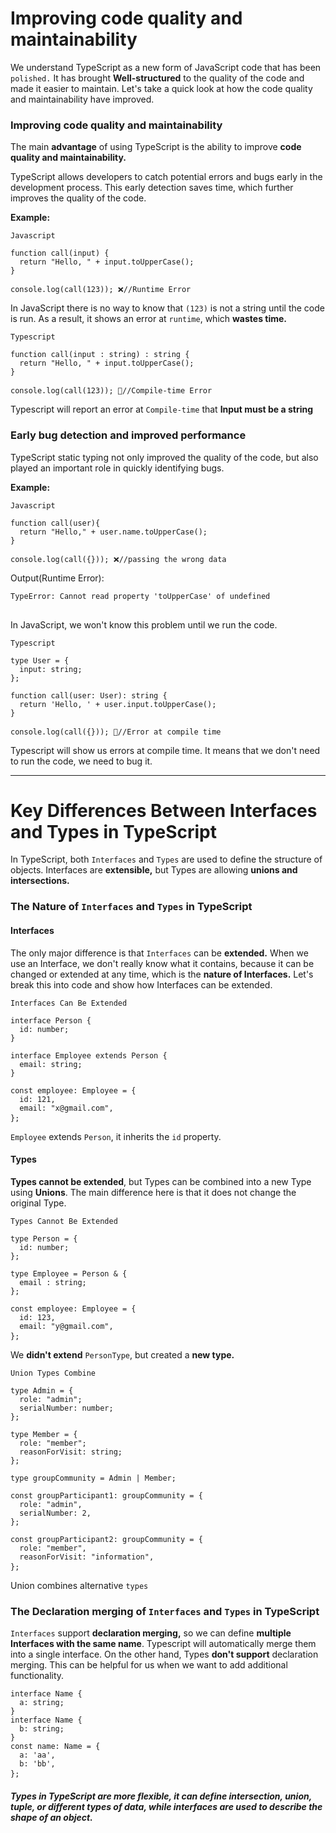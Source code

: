 # Improving code quality and maintainability

We understand TypeScript as a new form of JavaScript code that has been ``polished.`` It has brought **Well-structured** to the quality of the code and made it easier to maintain. Let's take a quick look at how the code quality and maintainability have improved.

### Improving code quality and maintainability
The main **advantage** of using TypeScript is the ability to improve **code quality and maintainability.**

TypeScript allows developers to catch potential errors and bugs early in the development process. This early detection saves time, which further improves the quality of the code.

**Example:**
<pre><code>Javascript 

function call(input) {
  return "Hello, " + input.toUpperCase();
}

console.log(call(123)); ❌//Runtime Error</code> </pre>

In JavaScript there is no way  to know that ``(123)`` is not a string until the code is run. As a result, it shows an error at ``runtime``, which **wastes time.**

<pre><code>Typescript 

function call(input : string) : string {
  return "Hello, " + input.toUpperCase();
}

console.log(call(123)); 🎯//Compile-time Error</code> </pre>

Typescript will report an error at ``Compile-time`` that **Input must be a string**


### Early bug detection and improved performance
TypeScript static typing not only improved the quality of the code, but also played an important role in quickly identifying bugs.

**Example:**
<pre><code>Javascript 

function call(user){
  return "Hello," + user.name.toUpperCase();
}

console.log(call({})); ❌//passing the wrong data</code> </pre>

Output(Runtime Error):
<pre><code>TypeError: Cannot read property 'toUpperCase' of undefined
</code> </pre>

In JavaScript, we won't know this problem until we run the code.

<pre><code>Typescript 

type User = {
  input: string;
};

function call(user: User): string {
  return 'Hello, ' + user.input.toUpperCase();
}

console.log(call({})); 🎯//Error at compile time</code> </pre>

Typescript will show us errors at compile time. It means that we don't need to run the code, we need to bug it.

---

# Key Differences Between Interfaces and Types in TypeScript

In TypeScript, both ``Interfaces`` and ``Types`` are used to define the structure of objects. Interfaces are **extensible,** but Types are allowing **unions and intersections.**

### The Nature of ``Interfaces`` and ``Types`` in TypeScript

#### Interfaces
The only major difference is that ``Interfaces`` can be **extended.** When we use an Interface, we don't really know what it contains, because it can be changed or extended at any time, which is the **nature of Interfaces.** Let's break this into code and show how Interfaces can be extended.

<pre><code>Interfaces Can Be Extended

interface Person {
  id: number;
}

interface Employee extends Person {
  email: string;
}

const employee: Employee = {
  id: 121,
  email: "x@gmail.com",
};</code> </pre>
``Employee`` extends ``Person``, it inherits the ``id`` property.

#### Types
**Types cannot be extended**, but Types can be combined into a new Type using **Unions**. The main difference here is that it does not change the original Type.
<pre><code>Types Cannot Be Extended

type Person = {
  id: number;
};

type Employee = Person & {
  email : string;
};

const employee: Employee = {
  id: 123,
  email: "y@gmail.com",
};</code> </pre>
We **didn't extend** ``PersonType``, but created a **new type.**
<pre><code>Union Types Combine

type Admin = {
  role: "admin";
  serialNumber: number;
};

type Member = {
  role: "member";
  reasonForVisit: string;
};

type groupCommunity = Admin | Member;

const groupParticipant1: groupCommunity = {
  role: "admin",
  serialNumber: 2,
};

const groupParticipant2: groupCommunity = {
  role: "member",
  reasonForVisit: "information",
};</code> </pre>
Union combines alternative ``types``


### The Declaration merging of ``Interfaces`` and ``Types`` in TypeScript

``Interfaces`` support **declaration merging,** so we can define **multiple Interfaces with the same name**. Typescript will automatically merge them into a single interface. On the other hand, Types **don't support** declaration merging. This can be helpful for us when we want to add additional functionality. 
<pre><code>interface Name {
  a: string;
}
interface Name {
  b: string;
}
const name: Name = {
  a: 'aa',
  b: 'bb',
};</code> </pre>


##### Types in TypeScript are more flexible, it can define intersection, union, tuple, or different types of data, while interfaces are used to describe the shape of an object.